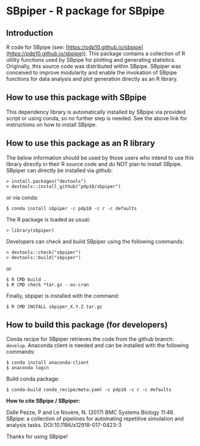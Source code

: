# SBpiper - R package for SBpipe

## Introduction

R code for SBpipe (see: [https://pdp10.github.io/sbpipe](https://pdp10.github.io/sbpipe)). 
This package contains a collection of R utility functions used by SBpipe 
for plotting and generating statistics. Originally, this source code was distributed within SBpipe. 
SBpiper was conceived to improve modularity and enable the invokation of SBpipe functions for data analysis and plot generation directly as an R library.

## How to use this package with SBpipe
This dependency library is automatically installed by SBpipe via provided script or using conda, so no further step is needed. See the above link for instructions on how to install SBpipe. 

## How to use this package as an R library
The below information should be used by those users who intend to use this library directly in their 
R source code and do NOT plan to install SBpipe.
SBpiper can directly be installed via github:
```
> install.packages("devtools")
> devtools::install_github("pdp10/sbpiper")
```

or via conda:
```
$ conda install sbpiper -c pdp10 -c r -c defaults
```

The R package is loaded as usual:
```
> library(sbpiper)
```

Developers can check and build SBpiper using the following commands: 
```
> devtools::check("sbpiper")
> devtools::build("sbpiper")
```

or
```
$ R CMD build .
$ R CMD check *tar.gz --as-cran
```

Finally, sbpiper is installed with the command: 
```
$ R CMD INSTALL sbpiper_X.Y.Z.tar.gz
```

## How to build this package (for developers)
Conda recipe for SBpiper retrieves the code from the github branch: `develop`. 
Anaconda client is needed and can be installed with the following commands:
```
$ conda install anaconda-client
$ anaconda login
```
Build conda package:
```
$ conda-build conda_recipe/meta.yaml -c pdp10 -c r -c defaults
```



**How to cite SBpipe / SBpiper:**

Dalle Pezze, P and Le Novère, N. (2017) BMC Systems Biology 11:46. SBpipe: a collection of pipelines for automating repetitive simulation and analysis tasks. DOI:10.1186/s12918-017-0423-3

Thanks for using SBpipe!
